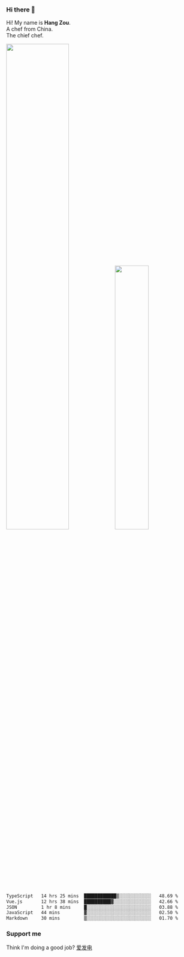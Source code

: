 ### Hi there 👋

Hi! My name is **Hang Zou**.  
A chef from China.  
The chief chef.

<img align="" width="57.5%" src="https://github-readme-stats.vercel.app/api?username=zouhangwithsweet&hide_title=true&hide_border=true&show_icons=true&include_all_commits=true&line_height=21" /><img align="" width="42.4%" src="https://github-readme-stats.vercel.app/api/top-langs/?username=zouhangwithsweet&hide_title=true&hide_border=true&layout=compact" />

<!--START_SECTION:waka-->

```txt
TypeScript   14 hrs 25 mins  ████████████▒░░░░░░░░░░░░   48.69 %
Vue.js       12 hrs 38 mins  ██████████▓░░░░░░░░░░░░░░   42.66 %
JSON         1 hr 8 mins     █░░░░░░░░░░░░░░░░░░░░░░░░   03.88 %
JavaScript   44 mins         ▓░░░░░░░░░░░░░░░░░░░░░░░░   02.50 %
Markdown     30 mins         ▒░░░░░░░░░░░░░░░░░░░░░░░░   01.70 %
```

<!--END_SECTION:waka-->

### Support me

Think I'm doing a good job? [爱发电](https://afdian.net/@zouhangsweet)
